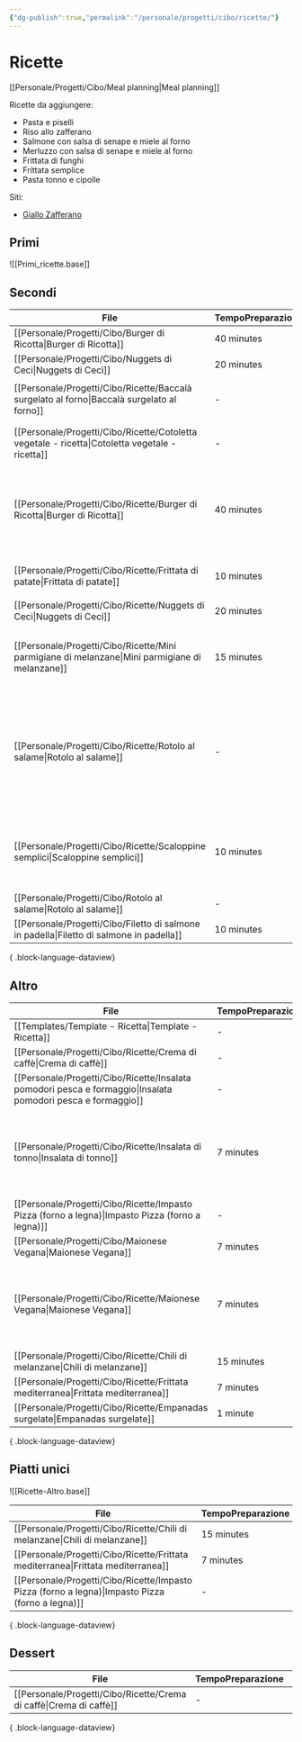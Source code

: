 ```yaml
---
{"dg-publish":true,"permalink":"/personale/progetti/cibo/ricette/"}
---
```



# Ricette

[[Personale/Progetti/Cibo/Meal planning\|Meal planning]]

Ricette da aggiungere:
- Pasta e piselli
- Riso allo zafferano
- Salmone con salsa di senape e miele al forno
- Merluzzo con salsa di senape e miele al forno
- Frittata di funghi
- Frittata semplice
- Pasta tonno e cipolle

Siti:
- [Giallo Zafferano](https://www.giallozafferano.it/)

## Primi


![[Primi_ricette.base]]


## Secondi

| File                                                                                              | TempoPreparazione | TempoCottura | Difficoltà | Ingredienti                                                                                                                                                                                                                                                                                                                                                                                                                                                                                               |
| ------------------------------------------------------------------------------------------------- | ----------------- | ------------ | ---------- | --------------------------------------------------------------------------------------------------------------------------------------------------------------------------------------------------------------------------------------------------------------------------------------------------------------------------------------------------------------------------------------------------------------------------------------------------------------------------------------------------------- |
| [[Personale/Progetti/Cibo/Burger di Ricotta\|Burger di Ricotta]]                               | 40 minutes        | 20 minutes   | 🟢         | \-                                                                                                                                                                                                                                                                                                                                                                                                                                                                                                        |
| [[Personale/Progetti/Cibo/Nuggets di Ceci\|Nuggets di Ceci]]                                   | 20 minutes        | 10 minutes   | 🟢         | \-                                                                                                                                                                                                                                                                                                                                                                                                                                                                                                        |
| [[Personale/Progetti/Cibo/Ricette/Baccalà surgelato al forno\|Baccalà surgelato al forno]]     | \-                | 12 minutes   | 🟢         | <ul><li>[[Personale/Progetti/Cibo/Ingredienti/Baccalà surgelato.md\\|Baccalà surgelato]]</li></ul>                                                                                                                                                                                                                                                                                                                                                                                                        |
| [[Personale/Progetti/Cibo/Ricette/Cotoletta vegetale - ricetta\|Cotoletta vegetale - ricetta]] | \-                | 10 minutes   | 🟢         | <ul><li>[[Personale/Progetti/Cibo/Ingredienti/Cotoletta vegetale.md\\|Cotoletta vegetale]]</li></ul>                                                                                                                                                                                                                                                                                                                                                                                                      |
| [[Personale/Progetti/Cibo/Ricette/Burger di Ricotta\|Burger di Ricotta]]                       | 40 minutes        | 20 minutes   | 🟢         | <ul><li>[[Personale/Progetti/Cibo/Ingredienti/Ricotta confezionata.md\\|Ricotta confezionata]]</li><li>[[Personale/Progetti/Cibo/Ingredienti/Uova.md\\|Uova]]</li><li>[[Personale/Progetti/Cibo/Ingredienti/Pangrattato.md\\|Pangrattato]]</li><li>[[Personale/Progetti/Cibo/Ingredienti/Cornflakes senza zucchero.md\\|Cornflakes senza zucchero]]</li></ul>                                                                                                                                             |
| [[Personale/Progetti/Cibo/Ricette/Frittata di patate\|Frittata di patate]]                     | 10 minutes        | 15 minutes   | 🟢         | <ul><li>[[Personale/Progetti/Cibo/Ingredienti/Uova.md\\|Uova]]</li><li>[[Personale/Progetti/Cibo/Ingredienti/Patata.md\\|Patata]]</li></ul>                                                                                                                                                                                                                                                                                                                                                               |
| [[Personale/Progetti/Cibo/Ricette/Nuggets di Ceci\|Nuggets di Ceci]]                           | 20 minutes        | 10 minutes   | 🟢         | \-                                                                                                                                                                                                                                                                                                                                                                                                                                                                                                        |
| [[Personale/Progetti/Cibo/Ricette/Mini parmigiane di melanzane\|Mini parmigiane di melanzane]] | 15 minutes        | 15 minutes   | 🟢         | <ul><li>[[Personale/Progetti/Cibo/Ingredienti/Melanzana.md\\|Melanzana]]</li><li>[[Personale/Progetti/Cibo/Ingredienti/Salsa di pomodoro.md\\|Salsa di pomodoro]]</li><li>[[Personale/Progetti/Cibo/Ingredienti/Mozzarella.md\\|Mozzarella]]</li></ul>                                                                                                                                                                                                                                                    |
| [[Personale/Progetti/Cibo/Ricette/Rotolo al salame\|Rotolo al salame]]                         | \-                | \-           | 🟢         | <ul><li>[[Personale/Progetti/Cibo/Ingredienti/Pasta sfoglia.md\\|Pasta sfoglia]]</li><li>[[Personale/Progetti/Cibo/Ingredienti/Salame piccante.md\\|Salame piccante]]</li><li>[[Personale/Progetti/Cibo/Ingredienti/Mozzarella.md\\|Mozzarella]]</li><li>[[Personale/Progetti/Cibo/Ingredienti/Salsa di pomodoro.md\\|Salsa di pomodoro]]</li><li>[[Personale/Progetti/Cibo/Ingredienti/Parmigiano.md\\|Parmigiano]]</li><li>[[Personale/Progetti/Cibo/Ingredienti/Prezzemolo.md\\|Prezzemolo]]</li></ul> |
| [[Personale/Progetti/Cibo/Ricette/Scaloppine semplici\|Scaloppine semplici]]                   | 10 minutes        | 25 minutes   | 🟢         | <ul><li>[[Personale/Progetti/Cibo/Ingredienti/Fettina di vitello.md\\|Fettina di vitello]]</li><li>[[Personale/Progetti/Cibo/Ingredienti/Vino bianco.md\\|Vino bianco]]</li><li>[[Personale/Progetti/Cibo/Ingredienti/Farina 00.md\\|Farina 00]]</li></ul>                                                                                                                                                                                                                                                |
| [[Personale/Progetti/Cibo/Rotolo al salame\|Rotolo al salame]]                                 | \-                | \-           | 🟢         | \-                                                                                                                                                                                                                                                                                                                                                                                                                                                                                                        |
| [[Personale/Progetti/Cibo/Filetto di salmone in padella\|Filetto di salmone in padella]]       | 10 minutes        | 5 minutes    | 🟢         | \-                                                                                                                                                                                                                                                                                                                                                                                                                                                                                                        |

{ .block-language-dataview}

## Altro

| File                                                                                                            | TempoPreparazione | TempoCottura | Difficoltà | Portata  | Ingredienti                                                                                                                                                                                                                                                                                                                           |
| --------------------------------------------------------------------------------------------------------------- | ----------------- | ------------ | ---------- | -------- | ------------------------------------------------------------------------------------------------------------------------------------------------------------------------------------------------------------------------------------------------------------------------------------------------------------------------------------- |
| [[Templates/Template - Ricetta\|Template - Ricetta]]                                                         | \-                | \-           | \-         | \-       | \-                                                                                                                                                                                                                                                                                                                                    |
| [[Personale/Progetti/Cibo/Ricette/Crema di caffè\|Crema di caffè]]                                           | \-                | \-           | 🟢         | Dolce    | \-                                                                                                                                                                                                                                                                                                                                    |
| [[Personale/Progetti/Cibo/Ricette/Insalata pomodori pesca e formaggio\|Insalata pomodori pesca e formaggio]] | \-                | \-           | 🟢         | Insalata | \-                                                                                                                                                                                                                                                                                                                                    |
| [[Personale/Progetti/Cibo/Ricette/Insalata di tonno\|Insalata di tonno]]                                     | 7 minutes         | \-           | 🟢         | Insalata | <ul><li>[[Personale/Progetti/Cibo/Ingredienti/Lattuga.md\\|Lattuga]]</li><li>[[Personale/Progetti/Cibo/Ingredienti/Tonno in scatola.md\\|Tonno in scatola]]</li><li>[[Personale/Progetti/Cibo/Ingredienti/Pomodorini.md\\|Pomodorini]]</li><li>[[Personale/Progetti/Cibo/Ingredienti/Mais in scatola.md\\|Mais in scatola]]</li></ul> |
| [[Personale/Progetti/Cibo/Ricette/Impasto Pizza (forno a legna)\|Impasto Pizza (forno a legna)]]             | \-                | \-           | \-         | Pizza    | \-                                                                                                                                                                                                                                                                                                                                    |
| [[Personale/Progetti/Cibo/Maionese Vegana\|Maionese Vegana]]                                                 | 7 minutes         | \-           | 🟢         | Salsa    | \-                                                                                                                                                                                                                                                                                                                                    |
| [[Personale/Progetti/Cibo/Ricette/Maionese Vegana\|Maionese Vegana]]                                         | 7 minutes         | \-           | 🟢         | Salsa    | <ul><li>[[Personale/Progetti/Cibo/Ingredienti/Olio di mais.md\\|Olio di mais]]</li><li>[[Personale/Progetti/Cibo/Ingredienti/Latte di soia.md\\|Latte di soia]]</li><li>[[Personale/Progetti/Cibo/Ingredienti/Succo di limone.md\\|Succo di limone]]</li></ul>                                                                        |
| [[Personale/Progetti/Cibo/Ricette/Chili di melanzane\|Chili di melanzane]]                                   | 15 minutes        | 30 minutes   | 🟢         | Unica    | \-                                                                                                                                                                                                                                                                                                                                    |
| [[Personale/Progetti/Cibo/Ricette/Frittata mediterranea\|Frittata mediterranea]]                             | 7 minutes         | 10 minutes   | 🟢         | Unica    | \-                                                                                                                                                                                                                                                                                                                                    |
| [[Personale/Progetti/Cibo/Ricette/Empanadas surgelate\|Empanadas surgelate]]                                 | 1 minute          | 10 minutes   | 🟢         | Unico    | \-                                                                                                                                                                                                                                                                                                                                    |

{ .block-language-dataview}

## Piatti unici

![[Ricette-Altro.base]]

| File                                                                                                | TempoPreparazione | TempoCottura | Difficoltà |
| --------------------------------------------------------------------------------------------------- | ----------------- | ------------ | ---------- |
| [[Personale/Progetti/Cibo/Ricette/Chili di melanzane\|Chili di melanzane]]                       | 15 minutes        | 30 minutes   | 🟢         |
| [[Personale/Progetti/Cibo/Ricette/Frittata mediterranea\|Frittata mediterranea]]                 | 7 minutes         | 10 minutes   | 🟢         |
| [[Personale/Progetti/Cibo/Ricette/Impasto Pizza (forno a legna)\|Impasto Pizza (forno a legna)]] | \-                | \-           | \-         |

{ .block-language-dataview}


## Dessert

| File                                                                  | TempoPreparazione | TempoCottura | Difficoltà |
| --------------------------------------------------------------------- | ----------------- | ------------ | ---------- |
| [[Personale/Progetti/Cibo/Ricette/Crema di caffè\|Crema di caffè]] | \-                | \-           | 🟢         |

{ .block-language-dataview}
